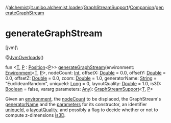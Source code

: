 //[alchemist](../../../../index.md)/[it.unibo.alchemist.loader](../../index.md)/[GraphStreamSupport](../index.md)/[Companion](index.md)/[generateGraphStream](generate-graph-stream.md)

# generateGraphStream

[jvm]\

@[JvmOverloads](https://kotlinlang.org/api/latest/jvm/stdlib/kotlin.jvm/-jvm-overloads/index.html)()

fun <[T](generate-graph-stream.md), [P](generate-graph-stream.md) : [Position](../../../it.unibo.alchemist.model.interfaces/-position/index.md)<[P](generate-graph-stream.md)>> [generateGraphStream](generate-graph-stream.md)(environment: [Environment](../../../it.unibo.alchemist.model.interfaces/-environment/index.md)<[T](generate-graph-stream.md), [P](generate-graph-stream.md)>, nodeCount: [Int](https://kotlinlang.org/api/latest/jvm/stdlib/kotlin/-int/index.html), offsetX: [Double](https://kotlinlang.org/api/latest/jvm/stdlib/kotlin/-double/index.html) = 0.0, offsetY: [Double](https://kotlinlang.org/api/latest/jvm/stdlib/kotlin/-double/index.html) = 0.0, offsetZ: [Double](https://kotlinlang.org/api/latest/jvm/stdlib/kotlin/-double/index.html) = 0.0, zoom: [Double](https://kotlinlang.org/api/latest/jvm/stdlib/kotlin/-double/index.html) = 1.0, generatorName: [String](https://kotlinlang.org/api/latest/jvm/stdlib/kotlin/-string/index.html) = "EuclideanRandom", uniqueId: [Long](https://kotlinlang.org/api/latest/jvm/stdlib/kotlin/-long/index.html) = 0, layoutQuality: [Double](https://kotlinlang.org/api/latest/jvm/stdlib/kotlin/-double/index.html) = 1.0, is3D: [Boolean](https://kotlinlang.org/api/latest/jvm/stdlib/kotlin/-boolean/index.html) = false, vararg parameters: [Any](https://kotlinlang.org/api/latest/jvm/stdlib/kotlin/-any/index.html)): [GraphStreamSupport](../index.md)<[T](generate-graph-stream.md), [P](generate-graph-stream.md)>

Given an [environment](generate-graph-stream.md), the [nodeCount](generate-graph-stream.md) to be displaced, the GraphStream's [generatorName](generate-graph-stream.md) and the [parameters](generate-graph-stream.md) for its constructor, an identifier [uniqueId](generate-graph-stream.md), a [layoutQuality](generate-graph-stream.md), and possibly a flag to decide whether or not to compute z-dimensions [is3D](generate-graph-stream.md).
